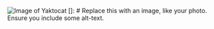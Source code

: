 ![Image of Yaktocat](https://octodex.github.com/images/yaktocat.png)
[]: # Replace this with an image, like your photo. Ensure you include some alt-text.
